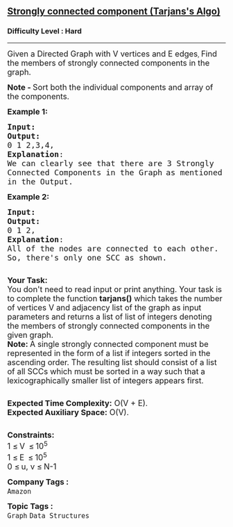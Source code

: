 <h2><a href="https://www.geeksforgeeks.org/problems/strongly-connected-component-tarjanss-algo-1587115621/1?page=2&category=Graph&company=Amazon&sortBy=submissions">Strongly connected component (Tarjans's Algo)</a></h2><h3>Difficulty Level : Hard</h3><hr><div class="problems_problem_content__Xm_eO"><p><span style="font-size: 18px;">Given a Directed Graph with V vertices and E edges</span>, <span style="font-size: 18px;"> Find the members of strongly connected components in the graph.</span></p>
<p><strong><span style="font-size: 18px;">Note - </span></strong><span style="font-size: 18px;">Sort both the individual components and array of the components.</span></p>
<p><span style="font-size: 18px;"><strong>Example 1:</strong></span></p>
<pre><span style="font-size: 18px;"><strong>Input:</strong></span>
<img src="https://media.geeksforgeeks.org/img-practice/PROD/addEditProblem/701448/Web/Other/5acd4877-d36c-4d1f-9ecd-88648ccf076d_1685087042.png" alt="">
<span style="font-size: 18px;"><strong>Output:</strong>
0 1 2,3,4,
<strong>Explanation</strong>:
</span><img src="https://media.geeksforgeeks.org/img-practice/PROD/addEditProblem/701448/Web/Other/ab04eab6-d4f6-4625-802b-62cbf2ce5dda_1685087043.png" alt="">
<span style="font-size: 18px;">We can clearly see that there are 3 Strongly
Connected Components in the Graph</span> <span style="font-size: 18px;">as mentioned
in the Output.</span>
</pre>
<p><span style="font-size: 18px;"><strong>Example 2:</strong></span></p>
<pre><span style="font-size: 18px;"><strong>Input:</strong></span>
<img src="https://media.geeksforgeeks.org/img-practice/PROD/addEditProblem/701448/Web/Other/8565c413-a0bd-4ff1-9cff-890cf2a0cd5d_1685087043.png" alt="">
<span style="font-size: 18px;"><strong>Output:</strong>
0 1 2,
<strong>Explanation</strong>:</span>
<span style="font-size: 18px;">All of the nodes are connected to each other.
So, there's only one SCC as shown.</span></pre>
<p><br><span style="font-size: 18px;"><strong>Your Task:</strong></span><br><span style="font-size: 18px;">You don't need to read input or print anything. Your task is to complete the function <strong>tarjans()</strong>&nbsp;which takes the number of vertices V&nbsp;and adjacency list of the graph as input parameters&nbsp;and returns a list of list of integers denoting the members of strongly connected components in the given graph.<br><strong>Note: </strong>A single strongly connected component must be represented in the form of a list if integers sorted in the ascending order.&nbsp;The resulting list should consist of a list of all SCCs&nbsp;which must be&nbsp;sorted in a way such that a lexicographically smaller list of integers appears first. </span></p>
<p><br><span style="font-size: 18px;"><strong>Expected Time Complexity:</strong>&nbsp;O(V + E).<br><strong>Expected Auxiliary Space:</strong>&nbsp;O(V).</span></p>
<p><br><span style="font-size: 18px;"><strong>Constraints:</strong><br>1 </span> <span style="font-size: 18px;">≤</span> <span style="font-size: 18px;"> V&nbsp;</span> <span style="font-size: 18px;">≤</span> <span style="font-size: 18px;"> 10<sup>5</sup><br>1 </span> <span style="font-size: 18px;">≤</span> <span style="font-size: 18px;"> E&nbsp;</span> <span style="font-size: 18px;">≤</span> <span style="font-size: 18px;"> 10<sup>5</sup><br>0 </span> <span style="font-size: 18px;">≤</span> <span style="font-size: 18px;"> u, v </span> <span style="font-size: 18px;">≤</span> <span style="font-size: 18px;"> N-1</span></p></div><p><span style=font-size:18px><strong>Company Tags : </strong><br><code>Amazon</code>&nbsp;<br><p><span style=font-size:18px><strong>Topic Tags : </strong><br><code>Graph</code>&nbsp;<code>Data Structures</code>&nbsp;